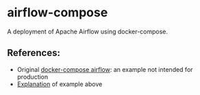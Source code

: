 # airflow-compose
A deployment of Apache Airflow using docker-compose.  

## References:
+ Original [docker-compose airflow](https://github.com/apache/airflow/blob/main/docs/apache-airflow/start/docker-compose.yaml): an example not intended for production
+ [Explanation](https://github.com/apache/airflow/blob/main/docs/apache-airflow/start/docker.rst) of example above
